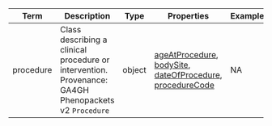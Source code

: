 |Term | Description | Type | Properties | Example | Enum|
| ---| ---| ---| ---| ---| --- |
| procedure | Class describing a clinical procedure or intervention. Provenance: GA4GH Phenopackets v2 `Procedure` | object | [ageAtProcedure](./ageAtProcedure.md), [bodySite](./bodySite.md), [dateOfProcedure](./dateOfProcedure.md), [procedureCode](./procedureCode.md) | NA | NA|
